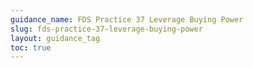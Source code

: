 ```yaml
---
guidance_name: FDS Practice 37 Leverage Buying Power
slug: fds-practice-37-leverage-buying-power
layout: guidance_tag
toc: true
---
```

